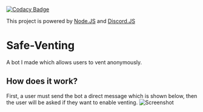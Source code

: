 [![Codacy Badge](https://api.codacy.com/project/badge/Grade/e649ec1c0cb74956879164f56ccd3686)](https://app.codacy.com/manual/SergeantShadoww/Safe-Venting-JS?utm_source=github.com&utm_medium=referral&utm_content=UsmanSamiMahmood/Safe-Venting-JS&utm_campaign=Badge_Grade_Dashboard)

This project is powered by [Node.JS](https://nodejs.org/en/) and [Discord.JS](https://discord.js.org/#/)

# Safe-Venting
 A bot I made which allows users to vent anonymously.

## How does it work?
First, a user must send the bot a direct message which is shown below, then the user will be asked if they want to enable venting.
![Screenshot](https://cdn.discordapp.com/attachments/704774573408649278/705950317069729852/unknown.png)
